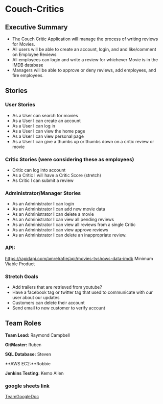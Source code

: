 # Couch-Critics

## Executive Summary 

- The Couch Critic Application will manage the process of writing reviews for Movies.
- All users will be able to create an account, login, and and like/comment on Employee Reviews
- All employees can login and write a review for whichever Movie is in the IMDB database
- Managers will be able to approve or deny reviews, add employees, and fire employees. 


## Stories

### User Stories

- As a User can search for movies
- As a User I can create an account
- As a User I can log in
- As a User I can view the home page
- As a User I can view personal page
- As a User I can give a thumbs up or thumbs down on a critic review or movie

### Critic Stories (were considering these as employees)

- Critic can log into account
- As a Critic I will have a Critic Score (stretch)
- As Critic I can submit a review

### Administrator/Manager Stories

- As an Administrator I can login
- As an Administrator I can add new movie data
- As an Administrator I can delete a movie
- As an Administrator I can view all pending reviews
- As an Administrator I can view all reviews from a single Critic
- As an Administrator I can view approve reviews
- As an Administrator I can delete an inappropriate review.

### API:

https://rapidapi.com/amrelrafie/api/movies-tvshows-data-imdb
Minimum Viable Product

### Stretch Goals

- Add trailers that are retrieved from youtube?
- Have a facebook tag or twitter tag that used to communicate with our user about our updates
- Customers can delete their account
- Send email to new customer to verify account 

## Team Roles

**Team Lead:** 
Raymond Campbell

**GitMaster:**
Ruben

**SQL Database:** Steven

**AWS EC2:**Robbie

**Jenkins Testing:** Kemo Allen

### google sheets link

[TeamGoogleDoc](https://docs.google.com/document/d/1xU3UfvrPJPdCgAuH7QUA3zDUb_Gb0WyBgoDqCokzhys/edit?usp=sharing
)
